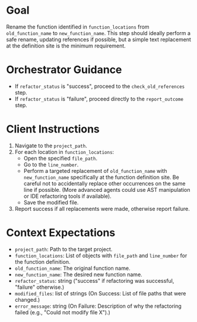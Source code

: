 # Goal
Rename the function identified in `function_locations` from `old_function_name` to `new_function_name`. This step should ideally perform a safe rename, updating references if possible, but a simple text replacement at the definition site is the minimum requirement.

# Orchestrator Guidance
*   If `refactor_status` is "success", proceed to the `check_old_references` step.
*   If `refactor_status` is "failure", proceed directly to the `report_outcome` step.

# Client Instructions
1.  Navigate to the `project_path`.
2.  For each location in `function_locations`:
    *   Open the specified `file_path`.
    *   Go to the `line_number`.
    *   Perform a targeted replacement of `old_function_name` with `new_function_name` specifically at the function definition site. Be careful not to accidentally replace other occurrences on the same line if possible. (More advanced agents could use AST manipulation or IDE refactoring tools if available).
    *   Save the modified file.
3.  Report success if all replacements were made, otherwise report failure.

# Context Expectations
*   `project_path`: Path to the target project.
*   `function_locations`: List of objects with `file_path` and `line_number` for the function definition.
*   `old_function_name`: The original function name.
*   `new_function_name`: The desired new function name.
*   `refactor_status`: string ("success" if refactoring was successful, "failure" otherwise.)
*   `modified_files`: list of strings (On Success: List of file paths that were changed.)
*   `error_message`: string (On Failure: Description of why the refactoring failed (e.g., "Could not modify file X").)
